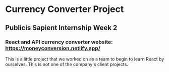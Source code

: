 # Currency Converter Project

## Publicis Sapient Internship Week 2

### React and API currency converter website: https://moneyconversion.netlify.app/

This is a little project that we worked on as a team to begin to learn React by ourselves. This is not one of the company's client projects.

